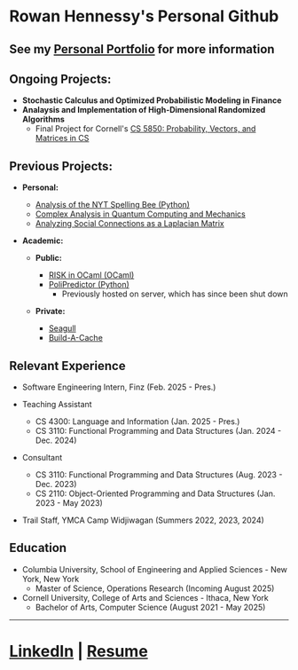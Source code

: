 <h1>Rowan Hennessy's Personal Github<br/>

## See my [Personal Portfolio](https://rowan-hennessy.github.io) for more information

<h2>Ongoing Projects:</h2>

- <b>Stochastic Calculus and Optimized Probabilistic Modeling in Finance</b>
- <b>Analaysis and Implementation of High-Dimensional Randomized Algorithms</b>
  - Final Project for Cornell's [CS 5850: Probability, Vectors, and Matrices in CS](https://cs.cornell.edu/courses/cs4850/2025sp)

<h2>Previous Projects:</h2>

- <b>Personal:</b>
  - [Analysis of the NYT Spelling Bee (Python)](https://rowan-hennessy.github.io/spelling_bee.html)
  - [Complex Analysis in Quantum Computing and Mechanics](https://rowan-hennessy.github.io/assets/pdf/Math_4220_Project.pdf)
  - [Analyzing Social Connections as a Laplacian Matrix](https://rowan-hennessy.github.io/assets/pdf/Laplacian.pdf)
  

- <b>Academic:</b>

  - <b>Public:</b>
  
    - [RISK in OCaml (OCaml)](https://rowan-hennessy.github.io/risk.html)
    - [PoliPredictor (Python)](https://rowan-hennessy.github.io/polipredictor.html)
      - Previously hosted on server, which has since been shut down

  - <b>Private:</b> 
    - [Seagull](https://rowan-hennessy.github.io/seagull.html)
    - [Build-A-Cache](https://rowan-hennessy.github.io/buildacache.html)

<h2>Relevant Experience</h2>

- Software Engineering Intern, Finz (Feb. 2025 - Pres.)

- Teaching Assistant
  - CS 4300: Language and Information (Jan. 2025 - Pres.)
  - CS 3110: Functional Programming and Data Structures (Jan. 2024 - Dec. 2024)
- Consultant
  - CS 3110: Functional Programming and Data Structures (Aug. 2023 - Dec. 2023)
  - CS 2110: Object-Oriented Programming and Data Structures (Jan. 2023 - May 2023)

- Trail Staff, YMCA Camp Widjiwagan (Summers 2022, 2023, 2024)

 <h2>Education</h2>

  - Columbia University, School of Engineering and Applied Sciences - New York, New York
    - Master of Science, Operations Research (Incoming August 2025) 
   - Cornell University, College of Arts and Sciences - Ithaca, New York
     - Bachelor of Arts, Computer Science (August 2021 - May 2025)
---
# [LinkedIn](https://www.linkedin.com/in/rowan-hennessy) | [Resume](https://rowan-hennessy.github.io/assets/pdf/resume.pdf)
